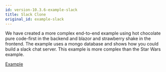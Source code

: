 ```yaml
---
id: version-10.3.6-example-slack
title: Slack Clone
original_id: example-slack
---
```


We have created a more complex end-to-end example using hot chocolate pure code-first in the backend and blazor and strawberry shake in the frontend. The example uses a mongo database and shows how you could build a slack chat server. This example is more complex than the Star Wars example.

[Example](https://github.com/ChilliCream/graphql-workshop)